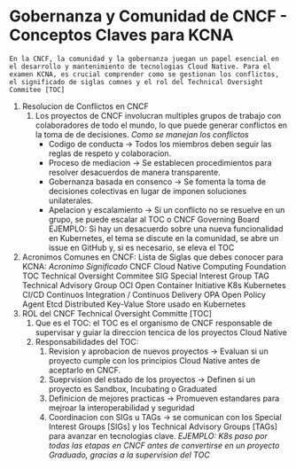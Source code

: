 # Gobernanza y Comunidad de CNCF - Conceptos Claves para KCNA
	En la CNCF, la comunidad y la gobernanza juegan un papel esencial en el desarrollo y mantenimiento de tecnologias Cloud Native. Para el examen KCNA, es crucial comprender como se gestionan los conflictos, el significado de siglas comnes y el rol del Technical Oversight Commitee [TOC]
1. Resolucion de Conflictos en CNCF
   1. Los proyectos de CNCF involucran multiples grupos de trabajo con colaboradores de todo el mundo, lo que puede generar conflictos en la toma de de decisiones.
   *Como se manejan los conflictos*
      - Codigo de conducta -> Todos los miembros deben seguir las reglas de respeto y colaboracion.
      - Proceso de mediacion -> Se establecen procedimientos para resolver desacuerdos de manera transparente.
      - Gobernanza basada en consenco -> Se fomenta la toma de decisiones colectivas en lugar de imponen soluciones unilaterales.
      - Apelacion y escalamiento -> Si un conflicto no se resuelve en un grupo, se puede escalar al TOC o CNCF Governing Board
EJEMPLO: Si hay un desacuerdo sobre una nueva funcionalidad en Kubernetes, el tema se discute en la comunidad, se abre un issue en GitHub y, si es necesario, se eleva el TOC
2. Acronimos Comunes en CNCF:
Lista de Siglas que debes conocer para KCNA:
*Acronimo*					*Significado*
	CNCF						Cloud Native Computing Foundation
	TOC							Technical Oversight Commitee
	SIG							Special Interest Group
	TAG							Technical Advisory Group
	OCI							Open Container Initiative
	K8s							Kubernetes
	CI/CD						Continuos Integration / Continuos Delivery
	OPA							Open Policy Agent
	Etcd						Distributed Key-Value Store usado en Kubernetes
3. ROL del CNCF Technical Oversight Committe [TOC]
   1. Que es el TOC: el TOC es el organismo de CNCF responsable de supervisar y guiar la direccion tencica de los proyectos Cloud Native
   2. Responsabilidades del TOC:
      1. Revision y aprobacion de nuevos proyectos -> Evaluan si un proyecto cumple con los principios Cloud Native antes de aceptarlo en CNCF.
      2. Sueprvision del estado de los proyectos -> Definen si un proyecto es  Sandbox, Incubating o Graduated
      3. Definicion de mejores practicas -> Promueven estandares para mejroar la interoperabilidad y seguridad
      4. Coordinacion con SIGs u TAGs -> se comunican con los Special Interest Groups [SIGs] y los Technical Advisory Groups [TAGs] para avanzar en tecnologias clave.
*EJEMPLO: K8s paso por todas las etapas en CNCF antes de convertirse en un proyecto Graduado, gracias a la supervision del TOC*
